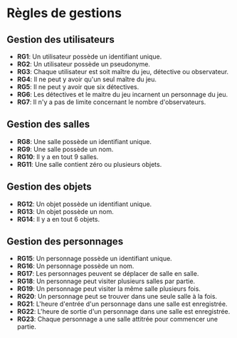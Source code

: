 # Règles de gestions 

## Gestion des utilisateurs
- **RG1**: Un utilisateur possède un identifiant unique.
- **RG2**: Un utilisateur possède un pseudonyme.
- **RG3**: Chaque utilisateur est soit maître du jeu, détective ou observateur.
- **RG4**: Il ne peut y avoir qu'un seul maître du jeu.
- **RG5**: Il ne peut y avoir que six détectives.
- **RG6**: Les détectives et le maitre du jeu incarnent un personnage du jeu. 
- **RG7**: Il n'y a pas de limite concernant le nombre d'observateurs.

## Gestion des salles
- **RG8**: Une salle possède un identifiant unique.
- **RG9**: Une salle possède un nom.
- **RG10**: Il y a en tout 9 salles.
- **RG11**: Une salle contient zéro ou plusieurs objets.

## Gestion des objets
- **RG12**: Un objet possède un identifiant unique.
- **RG13**: Un objet possède un nom.
- **RG14**: Il y a en tout 6 objets.

## Gestion des personnages
- **RG15**: Un personnage possède un identifiant unique.
- **RG16**: Un personnage possède un nom.
- **RG17**: Les personnages peuvent se déplacer de salle en salle.
- **RG18**: Un personnage peut visiter plusieurs salles par partie.
- **RG19**: Un personnage peut visiter la même salle plusieurs fois.
- **RG20**: Un personnage peut se trouver dans une seule salle à la fois.
- **RG21**: L'heure d'entrée d'un personnage dans une salle est enregistrée.
- **RG22**: L'heure de sortie d'un personnage dans une salle est enregistrée.
- **RG23**: Chaque personnage a une salle attitrée pour commencer une partie.  